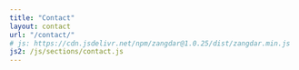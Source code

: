 ```yaml
---
title: "Contact"
layout: contact
url: "/contact/"
# js: https://cdn.jsdelivr.net/npm/zangdar@1.0.25/dist/zangdar.min.js
js2: /js/sections/contact.js
---
```

